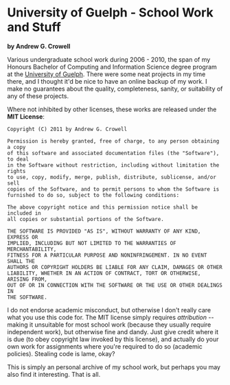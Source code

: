 University of Guelph - School Work and Stuff
============================================
**by Andrew G. Crowell**

Various undergraduate school work during 2006 - 2010, the span of my Honours Bachelor of Computing and Information Science degree program at the [University of Guelph](http://uoguelph.ca/). There were some neat projects in my time there, and I thought it'd be nice to have an online backup of my work. I make no guarantees about the quality, completeness, sanity, or suitability of any of these projects.

Where not inhibited by other licenses, these works are released under the **MIT License**:

    Copyright (C) 2011 by Andrew G. Crowell

    Permission is hereby granted, free of charge, to any person obtaining a copy
    of this software and associated documentation files (the "Software"), to deal
    in the Software without restriction, including without limitation the rights
    to use, copy, modify, merge, publish, distribute, sublicense, and/or sell
    copies of the Software, and to permit persons to whom the Software is
    furnished to do so, subject to the following conditions:

    The above copyright notice and this permission notice shall be included in
    all copies or substantial portions of the Software.

    THE SOFTWARE IS PROVIDED "AS IS", WITHOUT WARRANTY OF ANY KIND, EXPRESS OR
    IMPLIED, INCLUDING BUT NOT LIMITED TO THE WARRANTIES OF MERCHANTABILITY,
    FITNESS FOR A PARTICULAR PURPOSE AND NONINFRINGEMENT. IN NO EVENT SHALL THE
    AUTHORS OR COPYRIGHT HOLDERS BE LIABLE FOR ANY CLAIM, DAMAGES OR OTHER
    LIABILITY, WHETHER IN AN ACTION OF CONTRACT, TORT OR OTHERWISE, ARISING FROM,
    OUT OF OR IN CONNECTION WITH THE SOFTWARE OR THE USE OR OTHER DEALINGS IN
    THE SOFTWARE.

I do not endorse academic misconduct, but otherwise I don't really care what you use this code for. The MIT license simply requires *attribution* -- making it unsuitable for most school work (because they usually require independent work), but otherwise fine and dandy. Just give credit where it is due (to obey copyright law invoked by this license), and actually do your own work for assignments where you're required to do so (academic policies). Stealing code is lame, okay?

This is simply an personal archive of my school work, but perhaps you may also find it interesting. That is all.